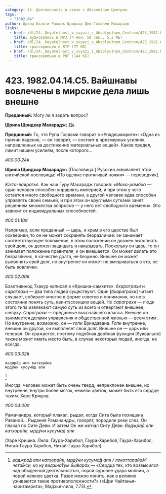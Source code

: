 ```yaml
---
category: 24. Деятельность в связи с Абсолютным Центром
tags:
  - "1982.04"
author: Шрила Бхакти Ракшак Шридхар Дев-Госвами Махарадж
links:
  - href: /dl/24._Deyatelnost_v_svyazi_s_Absolyutnym_Centrom/423_1982.04.14.C5_SridharMj_Vajshnavy_vovlecheny_v_mirskie_dela_lish_vneshne.mp3
    title: аудиозапись в MP3 (4 мин. 50 сек., 5,2 МБ)
  - href: /dl/24._Deyatelnost_v_svyazi_s_Absolyutnym_Centrom/423_1982.04.14.C5_SridharMj_Vajshnavy_vovlecheny_v_mirskie_dela_lish_vneshne.rtf
    title: транскрипцию в RTF (77 КБ)
  - href: /dl/24._Deyatelnost_v_svyazi_s_Absolyutnym_Centrom/423_1982.04.14.C5_SridharMj_Vajshnavy_vovlecheny_v_mirskie_dela_lish_vneshne.pdf
    title: транскрипцию в PDF (144 КБ)
---
```


# 423. 1982.04.14.C5. Вайшнавы вовлечены в мирские дела лишь внешне

**Преданный:** Могу ли я задать вопрос?

**Шрила Шридхар Махарадж:** Да.

**Преданный:** То, что Рупа Госвами говорит в «Упадешамрите»: «Одна из причин падения, — он говорит, — состоит в чрезмерных усилиях, направленных на достижение материальных вещей». Каков предел, лимит нашим усилиям, после которого…

*#00:00:24#*

**Шрила Шридхар Махарадж:** [Пословица.] Русский эквивалент этой английской пословицы: «По одежке протягивай ножки» — переводчик].

*Юкта-вайрагья*. Как наш Гуру Махарадж говорил: «*Маха-рамбха* — один человек способен управлять империей, и при этом у него остается много свободного времени, а другой человек едва способен управлять своей семьей, и при этом он круглыми сутками занят решением множества вопросов — у него нет свободного времени». Это зависит от индивидуальных способностей.

*#00:01:10#*

Например, если преданный — царь, и храм в его царстве был осквернен, то он не может сохранять безразличие: он занимает соответствующее положение, в этом положении он должен выполнять свой долг, он должен защищать и наказывать. Поскольку он царь, то он занимает положение правителя, и он вмешается. Он может делать это безразлично, в качестве долга, не безумно. Внешне он может выполнять свой долг, но внутренне он может не вмешиваться в это, не быть вовлечен.

*#00:02:00#*

Бхактивинод Тхакур написал в «Кришна-самхите»: *бхараграхи* и *сараграхи* — два типа людей существуют. Один [*бхараграхи*] читает слушает, собирает многое в форме советов и понимания, но не в состоянии понять суть, квинтэссенцию вещей. Но *сараграхи* — люди этого типа извлекают самую суть из всего и отвергают внешнее, шелуху. *Сараграхи* — преданные высочайшего класса. Внешне он занимается делами управления и общественной жизнью — всем этим. Но внутренне, возможно, он — *гопи* Вриндавана. *Гопи* внутренне, внешне он другой, он выполняет свой долг. Внешне он — царь или генерал. Он сражается, поэтому подобная двойная функция [буквально] также может иметь место быть, в случае некоторых людей, иногда, не всегда.

*#00:03:32#*

    ваджра̄д апи кат̣хора̄н̣и
    мр̣дӯни кусума̄д апи
[^_ftn1]

Иногда, человек может быть очень тверд, непреклонен внешне, но внутренне, внутри более мягок, нежели цветок, может быть его сердце таким. Харе Кришна.

*#00:04:00#*

Рамачандра, который плакал, рыдал, когда Сита была похищена Раваной… Рыдания Рамачандры, говорят, породили реки слез, Он плакал по Сите Деви. И затем Он же изгнал Ситу Деви. *Ваджра̄д апи кат̣хора̄н̣и, мр̣дӯни кусума̄д апи*.

[Харе Кришна. *Лила*. Гаура-Харибол, Гаура-Харибол, Гаура-Харибол, Нитай-Гаура Харибол, Нитай-Гаура Харибол]



[^_ftn1]: *ваджра̄д апи кат̣хора̄н̣и, мр̣дӯни кусума̄д апи / локоттара̄н̣а̄м̇ чета̄м̇си, ко ну виджн̃а̄тум ӣш́варах̣* — «Сердца тех, кто возвысился над обыденной деятельностью, порой суровее удара молнии, а порой нежнее цветка. Разве можно понять, как в великих уживаются такие противоположности?» («Шри Чайтанья-чаритамрита», Мадхья-лила, 7.73).


